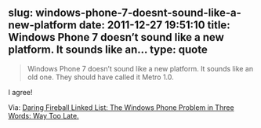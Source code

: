 slug: windows-phone-7-doesnt-sound-like-a-new-platform
date: 2011-12-27 19:51:10
title: Windows Phone 7 doesn’t sound like a new platform. It sounds like an...
type: quote
---

> Windows Phone 7 doesn’t sound like a new platform. It sounds like an old one. They should have called it Metro 1.0.

I agree!

 Via: [Daring Fireball Linked List: The Windows Phone Problem in Three Words: Way Too Late.](http://daringfireball.net/linked/2011/12/27/way-too-late)
